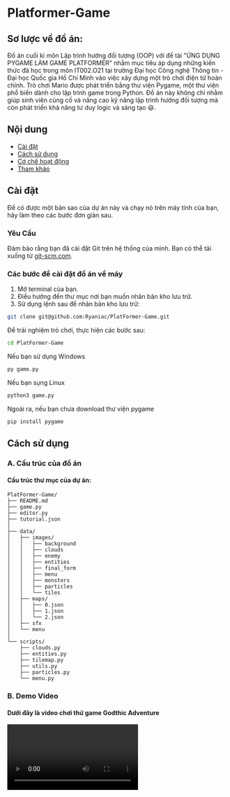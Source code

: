 # Platformer-Game
## Sơ lược về đồ án:  
Đồ án cuối kì môn Lập trình hướng đối tượng (OOP) với đề tài "ỨNG DỤNG PYGAME LÀM GAME PLATFORMER" nhằm mục tiêu áp dụng những kiến thức đã học trong môn IT002.O21 tại trường Đại học Công nghệ Thông tin - Đại học Quốc gia Hồ Chí Minh vào việc xây dựng một trò chơi điện tử hoàn chỉnh. Trò chơi Mario được phát triển bằng thư viện Pygame, một thư viện phổ biến dành cho lập trình game trong Python. Đồ án này không chỉ nhằm giúp sinh viên củng cố và nâng cao kỹ năng lập trình hướng đối tượng mà còn phát triển khả năng tư duy logic và sáng tạo :smiley:.

## Nội dung
- [Cài đặt](#Cài-đặt)
- [Cách sử dụng](#Cách-sử-dụng)
- [Cơ chế hoạt động](#Cơ-chế-hoạt-động)
- [Tham khảo](#Tham-khảo)


## Cài đặt 

Để có được một bản sao của dự án này và chạy nó trên máy tính của bạn, hãy làm theo các bước đơn giản sau.

### Yêu Cầu

Đảm bảo rằng bạn đã cài đặt Git trên hệ thống của mình. Bạn có thể tải xuống từ [git-scm.com](https://git-scm.com/).

### Các bước để cài đặt đồ án về máy

1. Mở terminal của bạn.
2. Điều hướng đến thư mục nơi bạn muốn nhân bản kho lưu trữ.
3. Sử dụng lệnh sau để nhân bản kho lưu trữ:

```bash
git clone git@github.com:Ryaniac/PlatFormer-Game.git
```
Để trải nghiệm trò chơi, thực hiện các bước sau:

```bash
cd PlatFormer-Game
```
Nếu bạn sử dụng Windows
```bash
py game.py
```
Nếu bạn sụng Linux
```bash
python3 game.py
```
Ngoài ra, nếu bạn chưa download thư viện pygame
```bash
pip install pygame
```
## Cách sử dụng

### A. Cấu trúc của đồ án 
#### Cấu trúc thư mục của dự án:

```plaintext
PlatFormer-Game/
├── README.md
├── game.py
├── editor.py
├── tutorial.json
│
├── data/
│   ├── images/
│   │   ├── background
│   │   ├── clouds
│   │   ├── enemy
│   │   ├── entities
│   │   ├── final_form
│   │   ├── menu
│   │   ├── monsters
│   │   ├── particles
│   │   └── tiles
│   ├── maps/
│   │   ├── 0.json
│   │   ├── 1.json
│   │   └── 2.json
│   ├── sfx
│   └── menu
│
└── scripts/
    ├── clouds.py
    ├── entities.py
    ├── tilemap.py
    ├── utils.py
    ├── particles.py
    └── menu.py

```
### B. Demo Video
#### Dưới đây là video chơi thử game Godthic Adventure
<video src="Demo video/DemoVid.mp4" controls="controls" style="max-width: 100%;">
